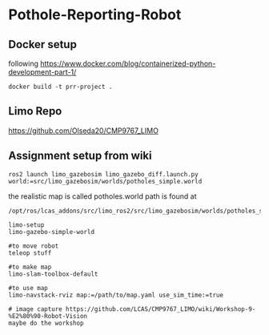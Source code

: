 # Pothole-Reporting-Robot

## Docker setup 
following https://www.docker.com/blog/containerized-python-development-part-1/
```
docker build -t prr-project .
```

## Limo Repo
https://github.com/Olseda20/CMP9767_LIMO


## Assignment setup from wiki

```
ros2 launch limo_gazebosim limo_gazebo_diff.launch.py world:=src/limo_gazebosim/worlds/potholes_simple.world
```

the realistic map is called potholes.world
path is found at 
```
/opt/ros/lcas_addons/src/limo_ros2/src/limo_gazebosim/worlds/potholes_simple.world
```



```
limo-setup
limo-gazebo-simple-world

#to move robot
teleop stuff

#to make map
limo-slam-toolbox-default

#to use map
limo-navstack-rviz map:=/path/to/map.yaml use_sim_time:=true

# image capture https://github.com/LCAS/CMP9767_LIMO/wiki/Workshop-9-%E2%80%90-Robot-Vision
maybe do the workshop
```

